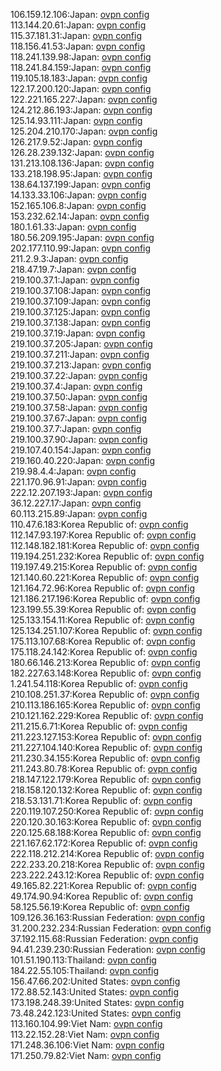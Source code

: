 106.159.12.106:Japan: [ovpn config](vpn/106_159_12_106.ovpn)  
113.144.20.61:Japan: [ovpn config](vpn/113_144_20_61.ovpn)  
115.37.181.31:Japan: [ovpn config](vpn/115_37_181_31.ovpn)  
118.156.41.53:Japan: [ovpn config](vpn/118_156_41_53.ovpn)  
118.241.139.98:Japan: [ovpn config](vpn/118_241_139_98.ovpn)  
118.241.84.159:Japan: [ovpn config](vpn/118_241_84_159.ovpn)  
119.105.18.183:Japan: [ovpn config](vpn/119_105_18_183.ovpn)  
122.17.200.120:Japan: [ovpn config](vpn/122_17_200_120.ovpn)  
122.221.165.227:Japan: [ovpn config](vpn/122_221_165_227.ovpn)  
124.212.86.193:Japan: [ovpn config](vpn/124_212_86_193.ovpn)  
125.14.93.111:Japan: [ovpn config](vpn/125_14_93_111.ovpn)  
125.204.210.170:Japan: [ovpn config](vpn/125_204_210_170.ovpn)  
126.217.9.52:Japan: [ovpn config](vpn/126_217_9_52.ovpn)  
126.28.239.132:Japan: [ovpn config](vpn/126_28_239_132.ovpn)  
131.213.108.136:Japan: [ovpn config](vpn/131_213_108_136.ovpn)  
133.218.198.95:Japan: [ovpn config](vpn/133_218_198_95.ovpn)  
138.64.137.199:Japan: [ovpn config](vpn/138_64_137_199.ovpn)  
14.133.33.106:Japan: [ovpn config](vpn/14_133_33_106.ovpn)  
152.165.106.8:Japan: [ovpn config](vpn/152_165_106_8.ovpn)  
153.232.62.14:Japan: [ovpn config](vpn/153_232_62_14.ovpn)  
180.1.61.33:Japan: [ovpn config](vpn/180_1_61_33.ovpn)  
180.56.209.195:Japan: [ovpn config](vpn/180_56_209_195.ovpn)  
202.177.110.99:Japan: [ovpn config](vpn/202_177_110_99.ovpn)  
211.2.9.3:Japan: [ovpn config](vpn/211_2_9_3.ovpn)  
218.47.19.7:Japan: [ovpn config](vpn/218_47_19_7.ovpn)  
219.100.37.1:Japan: [ovpn config](vpn/219_100_37_1.ovpn)  
219.100.37.108:Japan: [ovpn config](vpn/219_100_37_108.ovpn)  
219.100.37.109:Japan: [ovpn config](vpn/219_100_37_109.ovpn)  
219.100.37.125:Japan: [ovpn config](vpn/219_100_37_125.ovpn)  
219.100.37.138:Japan: [ovpn config](vpn/219_100_37_138.ovpn)  
219.100.37.19:Japan: [ovpn config](vpn/219_100_37_19.ovpn)  
219.100.37.205:Japan: [ovpn config](vpn/219_100_37_205.ovpn)  
219.100.37.211:Japan: [ovpn config](vpn/219_100_37_211.ovpn)  
219.100.37.213:Japan: [ovpn config](vpn/219_100_37_213.ovpn)  
219.100.37.22:Japan: [ovpn config](vpn/219_100_37_22.ovpn)  
219.100.37.4:Japan: [ovpn config](vpn/219_100_37_4.ovpn)  
219.100.37.50:Japan: [ovpn config](vpn/219_100_37_50.ovpn)  
219.100.37.58:Japan: [ovpn config](vpn/219_100_37_58.ovpn)  
219.100.37.67:Japan: [ovpn config](vpn/219_100_37_67.ovpn)  
219.100.37.7:Japan: [ovpn config](vpn/219_100_37_7.ovpn)  
219.100.37.90:Japan: [ovpn config](vpn/219_100_37_90.ovpn)  
219.107.40.154:Japan: [ovpn config](vpn/219_107_40_154.ovpn)  
219.160.40.220:Japan: [ovpn config](vpn/219_160_40_220.ovpn)  
219.98.4.4:Japan: [ovpn config](vpn/219_98_4_4.ovpn)  
221.170.96.91:Japan: [ovpn config](vpn/221_170_96_91.ovpn)  
222.12.207.193:Japan: [ovpn config](vpn/222_12_207_193.ovpn)  
36.12.227.17:Japan: [ovpn config](vpn/36_12_227_17.ovpn)  
60.113.215.89:Japan: [ovpn config](vpn/60_113_215_89.ovpn)  
110.47.6.183:Korea Republic of: [ovpn config](vpn/110_47_6_183.ovpn)  
112.147.93.197:Korea Republic of: [ovpn config](vpn/112_147_93_197.ovpn)  
112.148.182.181:Korea Republic of: [ovpn config](vpn/112_148_182_181.ovpn)  
119.194.251.232:Korea Republic of: [ovpn config](vpn/119_194_251_232.ovpn)  
119.197.49.215:Korea Republic of: [ovpn config](vpn/119_197_49_215.ovpn)  
121.140.60.221:Korea Republic of: [ovpn config](vpn/121_140_60_221.ovpn)  
121.164.72.96:Korea Republic of: [ovpn config](vpn/121_164_72_96.ovpn)  
121.186.217.196:Korea Republic of: [ovpn config](vpn/121_186_217_196.ovpn)  
123.199.55.39:Korea Republic of: [ovpn config](vpn/123_199_55_39.ovpn)  
125.133.154.11:Korea Republic of: [ovpn config](vpn/125_133_154_11.ovpn)  
125.134.251.107:Korea Republic of: [ovpn config](vpn/125_134_251_107.ovpn)  
175.113.107.68:Korea Republic of: [ovpn config](vpn/175_113_107_68.ovpn)  
175.118.24.142:Korea Republic of: [ovpn config](vpn/175_118_24_142.ovpn)  
180.66.146.213:Korea Republic of: [ovpn config](vpn/180_66_146_213.ovpn)  
182.227.63.148:Korea Republic of: [ovpn config](vpn/182_227_63_148.ovpn)  
1.241.54.118:Korea Republic of: [ovpn config](vpn/1_241_54_118.ovpn)  
210.108.251.37:Korea Republic of: [ovpn config](vpn/210_108_251_37.ovpn)  
210.113.186.165:Korea Republic of: [ovpn config](vpn/210_113_186_165.ovpn)  
210.121.162.229:Korea Republic of: [ovpn config](vpn/210_121_162_229.ovpn)  
211.215.6.71:Korea Republic of: [ovpn config](vpn/211_215_6_71.ovpn)  
211.223.127.153:Korea Republic of: [ovpn config](vpn/211_223_127_153.ovpn)  
211.227.104.140:Korea Republic of: [ovpn config](vpn/211_227_104_140.ovpn)  
211.230.34.155:Korea Republic of: [ovpn config](vpn/211_230_34_155.ovpn)  
211.243.80.78:Korea Republic of: [ovpn config](vpn/211_243_80_78.ovpn)  
218.147.122.179:Korea Republic of: [ovpn config](vpn/218_147_122_179.ovpn)  
218.158.120.132:Korea Republic of: [ovpn config](vpn/218_158_120_132.ovpn)  
218.53.131.71:Korea Republic of: [ovpn config](vpn/218_53_131_71.ovpn)  
220.119.107.250:Korea Republic of: [ovpn config](vpn/220_119_107_250.ovpn)  
220.120.30.163:Korea Republic of: [ovpn config](vpn/220_120_30_163.ovpn)  
220.125.68.188:Korea Republic of: [ovpn config](vpn/220_125_68_188.ovpn)  
221.167.62.172:Korea Republic of: [ovpn config](vpn/221_167_62_172.ovpn)  
222.118.212.214:Korea Republic of: [ovpn config](vpn/222_118_212_214.ovpn)  
222.233.20.218:Korea Republic of: [ovpn config](vpn/222_233_20_218.ovpn)  
223.222.243.12:Korea Republic of: [ovpn config](vpn/223_222_243_12.ovpn)  
49.165.82.221:Korea Republic of: [ovpn config](vpn/49_165_82_221.ovpn)  
49.174.90.94:Korea Republic of: [ovpn config](vpn/49_174_90_94.ovpn)  
58.125.56.19:Korea Republic of: [ovpn config](vpn/58_125_56_19.ovpn)  
109.126.36.163:Russian Federation: [ovpn config](vpn/109_126_36_163.ovpn)  
31.200.232.234:Russian Federation: [ovpn config](vpn/31_200_232_234.ovpn)  
37.192.115.68:Russian Federation: [ovpn config](vpn/37_192_115_68.ovpn)  
94.41.239.230:Russian Federation: [ovpn config](vpn/94_41_239_230.ovpn)  
101.51.190.113:Thailand: [ovpn config](vpn/101_51_190_113.ovpn)  
184.22.55.105:Thailand: [ovpn config](vpn/184_22_55_105.ovpn)  
156.47.66.202:United States: [ovpn config](vpn/156_47_66_202.ovpn)  
172.88.52.143:United States: [ovpn config](vpn/172_88_52_143.ovpn)  
173.198.248.39:United States: [ovpn config](vpn/173_198_248_39.ovpn)  
73.48.242.123:United States: [ovpn config](vpn/73_48_242_123.ovpn)  
113.160.104.99:Viet Nam: [ovpn config](vpn/113_160_104_99.ovpn)  
113.22.152.28:Viet Nam: [ovpn config](vpn/113_22_152_28.ovpn)  
171.248.36.106:Viet Nam: [ovpn config](vpn/171_248_36_106.ovpn)  
171.250.79.82:Viet Nam: [ovpn config](vpn/171_250_79_82.ovpn)  
